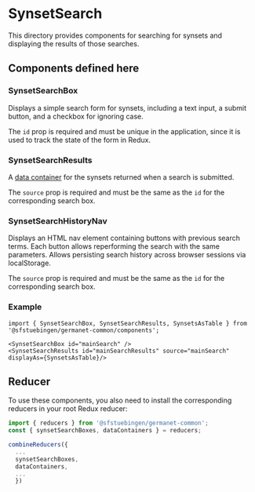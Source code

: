 # SynsetSearch

This directory provides components for searching for synsets and
displaying the results of those searches.

## Components defined here

### SynsetSearchBox

Displays a simple search form for synsets, including a text input, a
submit button, and a checkbox for ignoring case.

The `id` prop is required and must be unique in the application, since
it is used to track the state of the form in Redux.

### SynsetSearchResults

A [data container](../DataContainer) for the synsets returned when a
search is submitted.

The `source` prop is required and must be the same as the `id` for the
corresponding search box.

### SynsetSearchHistoryNav

Displays an HTML nav element containing buttons with previous search
terms. Each button allows reperforming the search with the same
parameters.  Allows persisting search history across browser sessions
via localStorage.

The `source` prop is required and must be the same as the `id` for the
corresponding search box.

### Example

```
import { SynsetSearchBox, SynsetSearchResults, SynsetsAsTable } from '@sfstuebingen/germanet-common/components';

<SynsetSearchBox id="mainSearch" />
<SynsetSearchResults id="mainSearchResults" source="mainSearch" displayAs={SynsetsAsTable}/>
```

## Reducer

To use these components, you also need to install the corresponding
reducers in your root Redux reducer: 
```javascript
import { reducers } from '@sfstuebingen/germanet-common';
const { synsetSearchBoxes, dataContainers } = reducers;

combineReducers({
  ...
  synsetSearchBoxes,
  dataContainers,
  ...
  })
```

